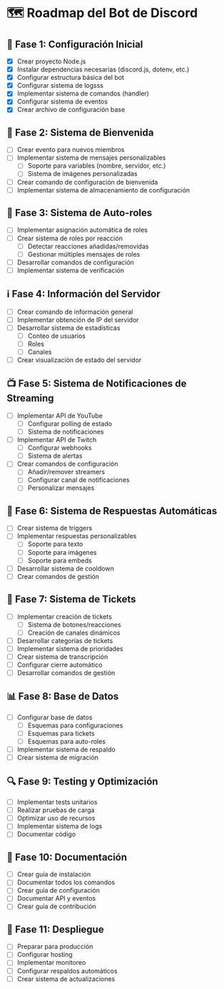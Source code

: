 # 🗺️ Roadmap del Bot de Discord

## 🌟 Fase 1: Configuración Inicial
- [X] Crear proyecto Node.js
- [X] Instalar dependencias necesarias (discord.js, dotenv, etc.)
- [X] Configurar estructura básica del bot
- [X] Configurar sistema de logsss
- [X] Implementar sistema de comandos (handler)
- [X] Configurar sistema de eventos
- [X] Crear archivo de configuración base

## 🎉 Fase 2: Sistema de Bienvenida
- [ ] Crear evento para nuevos miembros
- [ ] Implementar sistema de mensajes personalizables
  - [ ] Soporte para variables (nombre, servidor, etc.)
  - [ ] Sistema de imágenes personalizadas
- [ ] Crear comando de configuración de bienvenida
- [ ] Implementar sistema de almacenamiento de configuración

## 👑 Fase 3: Sistema de Auto-roles
- [ ] Implementar asignación automática de roles
- [ ] Crear sistema de roles por reacción
  - [ ] Detectar reacciones añadidas/removidas
  - [ ] Gestionar múltiples mensajes de roles
- [ ] Desarrollar comandos de configuración
- [ ] Implementar sistema de verificación

## ℹ️ Fase 4: Información del Servidor
- [ ] Crear comando de información general
- [ ] Implementar obtención de IP del servidor
- [ ] Desarrollar sistema de estadísticas
  - [ ] Conteo de usuarios
  - [ ] Roles
  - [ ] Canales
- [ ] Crear visualización de estado del servidor

## 📺 Fase 5: Sistema de Notificaciones de Streaming
- [ ] Implementar API de YouTube
  - [ ] Configurar polling de estado
  - [ ] Sistema de notificaciones
- [ ] Implementar API de Twitch
  - [ ] Configurar webhooks
  - [ ] Sistema de alertas
- [ ] Crear comandos de configuración
  - [ ] Añadir/remover streamers
  - [ ] Configurar canal de notificaciones
  - [ ] Personalizar mensajes

## 🤖 Fase 6: Sistema de Respuestas Automáticas
- [ ] Crear sistema de triggers
- [ ] Implementar respuestas personalizables
  - [ ] Soporte para texto
  - [ ] Soporte para imágenes
  - [ ] Soporte para embeds
- [ ] Desarrollar sistema de cooldown
- [ ] Crear comandos de gestión

## 🎫 Fase 7: Sistema de Tickets
- [ ] Implementar creación de tickets
  - [ ] Sistema de botones/reacciones
  - [ ] Creación de canales dinámicos
- [ ] Desarrollar categorías de tickets
- [ ] Implementar sistema de prioridades
- [ ] Crear sistema de transcripción
- [ ] Configurar cierre automático
- [ ] Desarrollar comandos de gestión

## 📊 Fase 8: Base de Datos
- [ ] Configurar base de datos
  - [ ] Esquemas para configuraciones
  - [ ] Esquemas para tickets
  - [ ] Esquemas para auto-roles
- [ ] Implementar sistema de respaldo
- [ ] Crear sistema de migración

## 🔍 Fase 9: Testing y Optimización
- [ ] Implementar tests unitarios
- [ ] Realizar pruebas de carga
- [ ] Optimizar uso de recursos
- [ ] Implementar sistema de logs
- [ ] Documentar código

## 📝 Fase 10: Documentación
- [ ] Crear guía de instalación
- [ ] Documentar todos los comandos
- [ ] Crear guía de configuración
- [ ] Documentar API y eventos
- [ ] Crear guía de contribución

## 🚀 Fase 11: Despliegue
- [ ] Preparar para producción
- [ ] Configurar hosting
- [ ] Implementar monitoreo
- [ ] Configurar respaldos automáticos
- [ ] Crear sistema de actualizaciones 